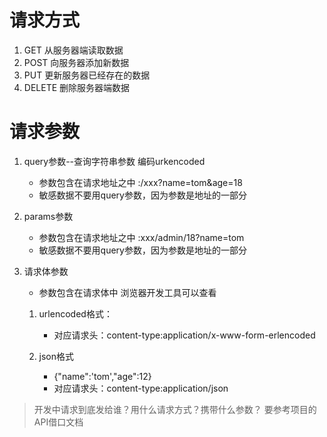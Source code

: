 # 请求方式

1. GET
从服务器端读取数据
2. POST
向服务器添加新数据
3. PUT
更新服务器已经存在的数据
4. DELETE
删除服务器端数据

# 请求参数
1. query参数--查询字符串参数 编码urkencoded
    - 参数包含在请求地址之中 :/xxx?name=tom&age=18
    - 敏感数据不要用query参数，因为参数是地址的一部分

2. params参数
    - 参数包含在请求地址之中 :xxx/admin/18?name=tom
    - 敏感数据不要用query参数，因为参数是地址的一部分

3. 请求体参数
    - 参数包含在请求体中 浏览器开发工具可以查看
    1. urlencoded格式：
        - 对应请求头：content-type:application/x-www-form-erlencoded

    2. json格式
        - {"name":'tom',"age":12}
        - 对应请求头：content-type:application/json

> 开发中请求到底发给谁？用什么请求方式？携带什么参数？
> 要参考项目的API借口文档
